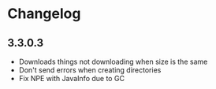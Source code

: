 # Changelog

## 3.3.0.3

- Downloads things not downloading when size is the same
- Don't send errors when creating directories
- Fix NPE with JavaInfo due to GC
